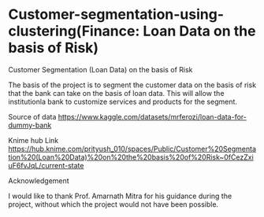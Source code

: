# Customer-segmentation-using-clustering(Finance: Loan Data on the basis of Risk)
Customer Segmentation (Loan Data) on the basis of Risk

The basis of the project is to segment the customer data on the basis of risk that the bank can take on the basis of loan data. This will allow the institutionla bank to customize services and products for the segment.

Source of data
https://www.kaggle.com/datasets/mrferozi/loan-data-for-dummy-bank

Knime hub Link
https://hub.knime.com/prityush_010/spaces/Public/Customer%20Segmentation%20(Loan%20Data)%20on%20the%20basis%20of%20Risk~0fCezZxiuF6fvJqL/current-state

Acknowledgement

I would like to thank Prof. Amarnath Mitra for his guidance during the project, without which the project would not have been possible.
